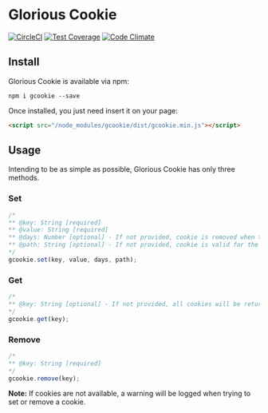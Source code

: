 # Glorious Cookie

[![CircleCI](https://circleci.com/gh/rafaelcamargo/glorious-cookie.svg?style=svg)](https://circleci.com/gh/rafaelcamargo/glorious-cookie)
[![Test Coverage](https://codeclimate.com/github/rafaelcamargo/glorious-cookie/badges/coverage.svg)](https://codeclimate.com/github/rafaelcamargo/glorious-cookie/coverage)
[![Code Climate](https://codeclimate.com/github/rafaelcamargo/glorious-cookie/badges/gpa.svg)](https://codeclimate.com/github/rafaelcamargo/glorious-cookie)

## Install

Glorious Cookie is available via npm:
```
npm i gcookie --save
```

Once installed, you just need insert it on your page:
``` html
<script src="/node_modules/gcookie/dist/gcookie.min.js"></script>
```

## Usage

Intending to be as simple as possible, Glorious Cookie has only three methods.

### Set

``` javascript
/*
** @key: String [required]
** @value: String [required]
** @days: Number [optional] - If not provided, cookie is removed when the user closes the browser.
** @path: String [optional] - If not provided, cookie is valid for the entire site.
*/
gcookie.set(key, value, days, path);
```

### Get

``` javascript
/*
** @key: String [optional] - If not provided, all cookies will be returned.
*/
gcookie.get(key);
```

### Remove

``` javascript
/*
** @key: String [required]
*/
gcookie.remove(key);
```

**Note:** If cookies are not available, a warning will be logged when trying to set or remove a cookie.
